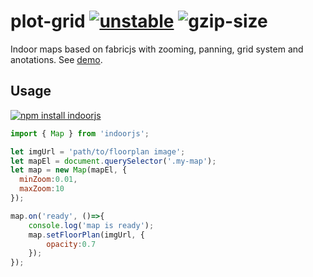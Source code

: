 # plot-grid [![unstable](http://badges.github.io/stability-badges/dist/unstable.svg)](http://github.com/badges/stability-badges) ![gzip-size](https://img.shields.io/badge/size-18.4kb-brightgreen.svg)

Indoor maps based on fabricjs with zooming, panning, grid system and anotations. 
See [demo](https://dy.github.io/plot-grid).


## Usage

[![npm install indoorjs](https://nodei.co/npm/indoorjs.png?mini=true)](https://npmjs.org/package/indoorjs/)

```js
import { Map } from 'indoorjs';

let imgUrl = 'path/to/floorplan image';
let mapEl = document.querySelector('.my-map');
let map = new Map(mapEl, {
  minZoom:0.01,
  maxZoom:10
});

map.on('ready', ()=>{
	console.log('map is ready');
	map.setFloorPlan(imgUrl, {
		opacity:0.7
	});
});
```